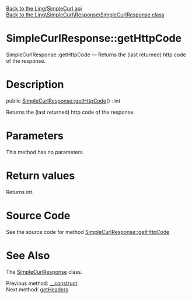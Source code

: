 [Back to the Ling/SimpleCurl api](https://github.com/lingtalfi/SimpleCurl/blob/master/doc/api/Ling/SimpleCurl.md)<br>
[Back to the Ling\SimpleCurl\Response\SimpleCurlResponse class](https://github.com/lingtalfi/SimpleCurl/blob/master/doc/api/Ling/SimpleCurl/Response/SimpleCurlResponse.md)


SimpleCurlResponse::getHttpCode
================



SimpleCurlResponse::getHttpCode — Returns the (last returned) http code of the response.




Description
================


public [SimpleCurlResponse::getHttpCode](https://github.com/lingtalfi/SimpleCurl/blob/master/doc/api/Ling/SimpleCurl/Response/SimpleCurlResponse/getHttpCode.md)() : int




Returns the (last returned) http code of the response.




Parameters
================

This method has no parameters.


Return values
================

Returns int.








Source Code
===========
See the source code for method [SimpleCurlResponse::getHttpCode](https://github.com/lingtalfi/SimpleCurl/blob/master/Response/SimpleCurlResponse.php#L56-L59)


See Also
================

The [SimpleCurlResponse](https://github.com/lingtalfi/SimpleCurl/blob/master/doc/api/Ling/SimpleCurl/Response/SimpleCurlResponse.md) class.

Previous method: [__construct](https://github.com/lingtalfi/SimpleCurl/blob/master/doc/api/Ling/SimpleCurl/Response/SimpleCurlResponse/__construct.md)<br>Next method: [getHeaders](https://github.com/lingtalfi/SimpleCurl/blob/master/doc/api/Ling/SimpleCurl/Response/SimpleCurlResponse/getHeaders.md)<br>

